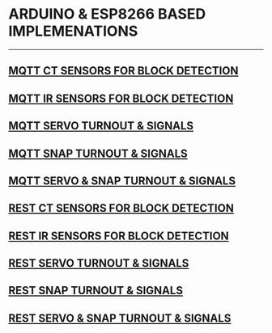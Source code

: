 # ARDUINO & ESP8266 BASED IMPLEMENATIONS 

--- 

## [MQTT CT SENSORS FOR BLOCK DETECTION ](mqtt-ct-sensor/)

## [MQTT IR SENSORS FOR BLOCK DETECTION](mqtt-ir-sensor/)

## [MQTT SERVO TURNOUT & SIGNALS ](mqtt-servoturnout-signals/)

## [MQTT SNAP TURNOUT & SIGNALS ](mqtt-snapturnout-signals/)

## [MQTT SERVO & SNAP TURNOUT & SIGNALS ](mqtt-servo-snap-turnout-signals/)

## [REST CT SENSORS FOR BLOCK DETECTION](rest-ct-sensor/)

## [REST IR SENSORS FOR BLOCK DETECTION](rest-ir-sensor/)

## [REST SERVO TURNOUT & SIGNALS ](rest-servoturnout-signals/)

## [REST SNAP TURNOUT & SIGNALS ](rest-snapturnout-signals/)

## [REST SERVO & SNAP TURNOUT & SIGNALS ](rest-servo-snap-turnout-signals/)


